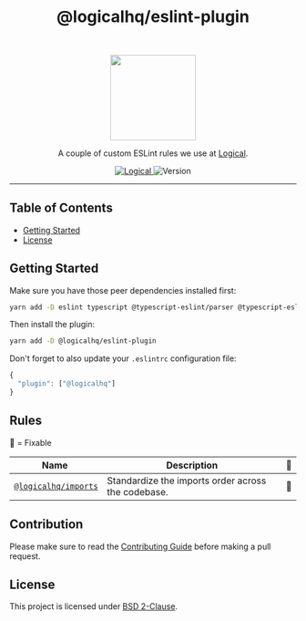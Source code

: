 <h1 align="center">@logicalhq/eslint-plugin</h1>
<br>
<p align="center">
  <img src="https://d33wubrfki0l68.cloudfront.net/204482ca413433c80cd14fe369e2181dd97a2a40/092e2/assets/img/logo.svg" width="150" alt=""/>
</p>

<p align="center">
  A couple of custom ESLint rules we use at <a href="https://logical.work">Logical</a>.
</p>

<p align="center">
  <a href="https://logical.work">
    <img src="https://logicalhq.s3.ca-central-1.amazonaws.com/badges/logical-badge.svg" alt="Logical"/>
  </a>
  <img src="https://flat.badgen.net/npm/v/@logicalhq/eslint-plugin" alt="Version"/>
</p>

<hr>

## Table of Contents

- [Getting Started](#getting-started)
- [License](#license)

## Getting Started

Make sure you have those peer dependencies installed first:

```bash
yarn add -D eslint typescript @typescript-eslint/parser @typescript-eslint/eslint-plugin
```

Then install the plugin:

```bash
yarn add -D @logicalhq/eslint-plugin
```

Don't forget to also update your `.eslintrc` configuration file:

```js
{
  "plugin": ["@logicalhq"]
}
```

## Rules

🔧 = Fixable

| Name                                                                                              | Description                                        | 🔧  |
| ------------------------------------------------------------------------------------------------- | -------------------------------------------------- | --- |
| [`@logicalhq/imports`](https://github.com/logicalhq/eslint-plugin/blob/main/lib/rules/imports.md) | Standardize the imports order across the codebase. | 🔧  |

## Contribution

Please make sure to read the [Contributing Guide](./.github/CONTRIBUTING.md)
before making a pull request.

## License

This project is licensed under [BSD 2-Clause](https://spdx.org/licenses/BSD-2-Clause.html).
